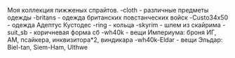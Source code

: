 ﻿Моя коллекция пижженых спрайтов.
-cloth - различные предметы одежды
	-britans - одежда британских повстанческих войск
	-Custo34x50 - одежда Адептус Кустодес
	-ring - кольца
	-skyrim - шлем из скайрима
	-suit_sb - коричневая форма сб
	-wh40k - вещи Империума: броня ИГ, АМ, псайкера, инквизитора*2, виндикара
	-wh40k-Eldar - вещи Эльдар: Biel-tan, Siеm-Ham, Ulthwe